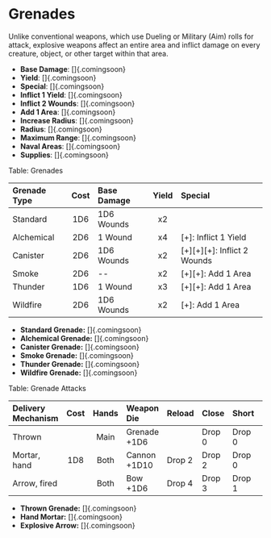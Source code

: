 # Grenades

Unlike conventional weapons, which use Dueling or Military (Aim) rolls
for attack, explosive weapons affect an entire area and inflict damage
on every creature, object, or other target within that area.

  - **Base Damage**: []{.comingsoon}
  - **Yield**: []{.comingsoon}
  - **Special**: []{.comingsoon}
  - **Inflict 1 Yield**: []{.comingsoon}
  - **Inflict 2 Wounds**: []{.comingsoon}
  - **Add 1 Area**: []{.comingsoon}
  - **Increase Radius**: []{.comingsoon}
  - **Radius**: []{.comingsoon}
  - **Maximum Range**: []{.comingsoon}
  - **Naval Areas**: []{.comingsoon}
  - **Supplies**: []{.comingsoon}

Table: Grenades

| Grenade Type | Cost | Base Damage | Yield | Special                      |
| :----------- | :--: | :---------- | :---: | :--------------------------- |
| Standard     | 1D6  | 1D6 Wounds  | x2    |                              |
| Alchemical   | 2D6  |   1 Wound   | x4    |       [+]: Inflict 1 Yield   |
| Canister     | 2D6  | 1D6 Wounds  | x2    | [+][+][+]: Inflict 2 Wounds  |
| Smoke        | 2D6  |     --      | x2    |    [+][+]: Add 1 Area        |
| Thunder      | 1D6  |   1 Wound   | x3    |    [+][+]: Add 1 Area        |
| Wildfire     | 2D6  | 1D6 Wounds  | x2    |       [+]: Add 1 Area        |


  - **Standard Grenade:** []{.comingsoon}
  - **Alchemical Grenade:** []{.comingsoon}
  - **Canister Grenade:** []{.comingsoon}
  - **Smoke Grenade:** []{.comingsoon}
  - **Thunder Grenade:** []{.comingsoon}
  - **Wildfire Grenade:** []{.comingsoon}

Table: Grenade Attacks

| Delivery Mechanism | Cost | Hands | Weapon Die    | Reload | Close  | Short  | Medium | Long   |
| :----------------- | :--: | :---: | :------------ | :----- | :----- | :----- | :----- | :----- |
| Thrown             |      | Main  | Grenade  +1D6 |        | Drop 0 | Drop 0 | Drop 2 |        |
| Mortar, hand       | 1D8  | Both  | Cannon  +1D10 | Drop 2 | Drop 2 | Drop 0 | Drop 0 | Drop 2 |
| Arrow, fired       |      | Both  | Bow      +1D6 | Drop 4 | Drop 3 | Drop 1 | Drop 3 | Drop 3 |

  - **Thrown Grenade:** []{.comingsoon}
  - **Hand Mortar:** []{.comingsoon}
  - **Explosive Arrow:** []{.comingsoon}

